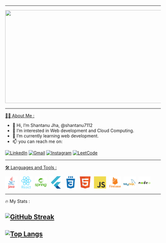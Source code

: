 
---
<div align="center">
  <img src="https://media.giphy.com/media/dWesBcTLavkZuG35MI/giphy.gif" width="600" height="300"/>
</div>

---

<u>:woman_technologist: About Me :</u>
- 👋 Hi, I’m Shantanu Jha, @shantanu7112
- 👀 I’m interested in Web development and Cloud Computing.
- 🌱 I’m currently learning web development.
-  📫 you can reach me on: <br>

[![LinkedIn](https://img.shields.io/badge/LinkedIn-Profile-blue?logo=linkedin)](https://www.linkedin.com/in/shantanu-jha-a63b36199/)
[![Gmail](https://img.shields.io/badge/Gmail-Contact-red?logo=gmail)](mailto:shantanu7112@gmail)
[![Instagram](https://img.shields.io/badge/Instagram-Follow-orange?logo=instagram)](https://www.instagram.com/shantanu_jha7/)
[![LeetCode](https://img.shields.io/badge/LeetCode-Profile-brightgreen)](https://leetcode.com/shantanu7112/)


---
<u> :hammer_and_wrench: Languages and Tools : </u>
<br>
<div>
  <img src="https://github.com/devicons/devicon/blob/master/icons/java/java-original-wordmark.svg" title="Java" alt="Java" width="40" height="40"/>&nbsp;
  <img src="https://github.com/devicons/devicon/blob/master/icons/react/react-original-wordmark.svg" title="React" alt="React" width="40" height="40"/>&nbsp;
  <img src="https://github.com/devicons/devicon/blob/master/icons/spring/spring-original-wordmark.svg" title="Spring" alt="Spring" width="40" height="40"/>&nbsp;
  <img src="https://github.com/devicons/devicon/blob/master/icons/flutter/flutter-original.svg" title="Flutter" alt="Flutter" width="40" height="40"/>&nbsp;
  <img src="https://github.com/devicons/devicon/blob/master/icons/css3/css3-plain-wordmark.svg"  title="CSS3" alt="CSS" width="40" height="40"/>&nbsp;
  <img src="https://github.com/devicons/devicon/blob/master/icons/html5/html5-original.svg" title="HTML5" alt="HTML" width="40" height="40"/>&nbsp;
  <img src="https://github.com/devicons/devicon/blob/master/icons/javascript/javascript-original.svg" title="JavaScript" alt="JavaScript" width="40" height="40"/>&nbsp;
  <img src="https://github.com/devicons/devicon/blob/master/icons/firebase/firebase-plain-wordmark.svg" title="Firebase" alt="Firebase" width="40" height="40"/>&nbsp;
  <img src="https://github.com/devicons/devicon/blob/master/icons/mysql/mysql-original-wordmark.svg" title="MySQL"  alt="MySQL" width="40" height="40"/>&nbsp;
  <img src="https://github.com/devicons/devicon/blob/master/icons/nodejs/nodejs-original-wordmark.svg" title="NodeJS" alt="NodeJS" width="40" height="40"/>&nbsp;
</div>

---
 :fire: My Stats :
 <br>

[![GitHub Streak](http://github-readme-streak-stats.herokuapp.com?user=shantanu7112&theme=dark&hide_border=true&date_format=j%20M%5B%20Y%5D)](https://git.io/streak-stats)
---
[![Top Langs](https://github-readme-stats.vercel.app/api/top-langs/?username=shantanu7112)](https://github.com/anuraghazra/github-readme-stats)
---
